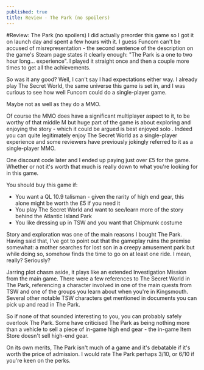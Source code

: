 ```yaml
---
published: true
title: Review - The Park (no spoilers)
---
```



#Review: The Park (no spoilers)
I did actually preorder this game so I got it on launch day and spent a few hours with it. I guess Funcom can't be accused of misrepresentation - the second sentence of the description on the game's Steam page states it clearly enough: "The Park is a one to two hour long... experience". I played it straight once and then a couple more times to get all the achievements.

So was it any good? Well, I can't say I had expectations either way. I already play The Secret World, the same universe this game is set in, and I was curious to see how well Funcom could do a single-player game.

Maybe not as well as they do a MMO.

Of course the MMO does have a significant multiplayer aspect to it, to be worthy of that middle M but huge part of the game is about exploring and enjoying the story - which it could be argued is best enjoyed solo . Indeed you can quite legitimately enjoy The Secret World as a single-player experience and some reviewers have previously jokingly referred to it as a single-player MMO.

One discount code later and I ended up paying just over £5 for the game. Whether or not it's worth that much is really down to what you're looking for in this game. 

You should buy this game if:
* You want a QL 10.9 talisman - given the rarity of high end gear, this alone might be worth the £5 if you need it 
* You play The Secret World and want to see/learn more of the story behind the Atlantic Island Park 
* You like dressing up in TSW and you want that Chipmunk costume 

Story and exploration was one of the main reasons I bought The Park. Having said that, I've got to point out that the gameplay ruins the premise somewhat: a mother searches for lost son in a creepy amusement park but while doing so, somehow finds the time to go on at least one ride. I mean, really? Seriously?

Jarring plot chasm aside, it plays like an extended Investigation Mission from the main game. There were a few references to The Secret World in The Park, referencing a character involved in one of the main quests from TSW and one of the groups you learn about when you're in Kingsmouth. Several other notable TSW characters get mentioned in documents you can pick up and read in The Park.

So if none of that sounded interesting to you, you can probably safely overlook The Park. Some have criticised The Park as being nothing more than a vehicle to sell a piece of in-game high end gear - the in-game Item Store doesn't sell high-end gear.

On its own merits, The Park isn't much of a game and it's debatable if it's worth the price of admission. I would rate The Park perhaps 3/10, or 6/10 if you're keen on the perks.
